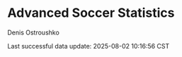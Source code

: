 # Advanced Soccer Statistics
Denis Ostroushko

<!-- gfm -->

Last successful data update: 2025-08-02 10:16:56 CST
